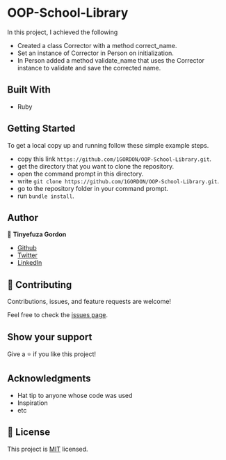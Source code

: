 # OOP-School-Library

In this project, I achieved the following
- Created a class Corrector with a method correct_name.
- Set an instance of Corrector in Person on initialization.
- In Person added a method validate_name that uses the Corrector instance to validate and save the corrected name.

## Built With

- Ruby


## Getting Started

To get a local copy up and running follow these simple example steps.

- copy this link `https://github.com/1GORDON/OOP-School-Library.git`.
- get the directory that you want to clone the repository.
- open the command prompt in this directory.
- write `git clone https://github.com/1GORDON/OOP-School-Library.git`.
- go to the repository folder in your command prompt.
- run `bundle install`.

## Author

👤 **Tinyefuza Gordon**

- [Github](https://github.com/1GORDON)
- [Twitter](https://twitter.com/TinyefuzaG)
- [LinkedIn](https://www.linkedin.com/in/tinyefuza-gordon/)
## 🤝 Contributing

Contributions, issues, and feature requests are welcome!

Feel free to check the [issues page](../../issues/).

## Show your support

Give a ⭐️ if you like this project!

## Acknowledgments

- Hat tip to anyone whose code was used
- Inspiration
- etc

## 📝 License

This project is [MIT](./MIT.md) licensed.
